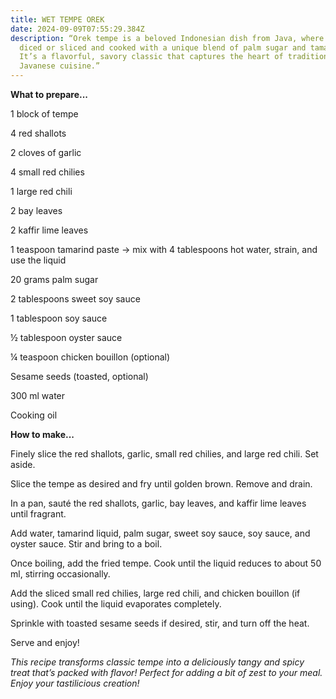 ```yaml
---
title: WET TEMPE OREK
date: 2024-09-09T07:55:29.384Z
description: “Orek tempe is a beloved Indonesian dish from Java, where tempe is
  diced or sliced and cooked with a unique blend of palm sugar and tamarind.
  It’s a flavorful, savory classic that captures the heart of traditional
  Javanese cuisine.”
---
```

**What to prepare...**

1 block of tempe

4 red shallots

2 cloves of garlic

4 small red chilies

1 large red chili

2 bay leaves

2 kaffir lime leaves

1 teaspoon tamarind paste → mix with 4 tablespoons hot water, strain, and use the liquid

20 grams palm sugar

2 tablespoons sweet soy sauce

1 tablespoon soy sauce

½ tablespoon oyster sauce

¼ teaspoon chicken bouillon (optional)

Sesame seeds (toasted, optional)

300 ml water

Cooking oil



**How to make...**

Finely slice the red shallots, garlic, small red chilies, and large red chili. Set aside.

Slice the tempe as desired and fry until golden brown. Remove and drain.

In a pan, sauté the red shallots, garlic, bay leaves, and kaffir lime leaves until fragrant.

Add water, tamarind liquid, palm sugar, sweet soy sauce, soy sauce, and oyster sauce. Stir and bring to a boil.

Once boiling, add the fried tempe. Cook until the liquid reduces to about 50 ml, stirring occasionally.

Add the sliced small red chilies, large red chili, and chicken bouillon (if using). Cook until the liquid evaporates completely.

Sprinkle with toasted sesame seeds if desired, stir, and turn off the heat.

Serve and enjoy!



*This recipe transforms classic tempe into a deliciously tangy and spicy treat that’s packed with flavor! Perfect for adding a bit of zest to your meal. Enjoy your tastilicious creation!*